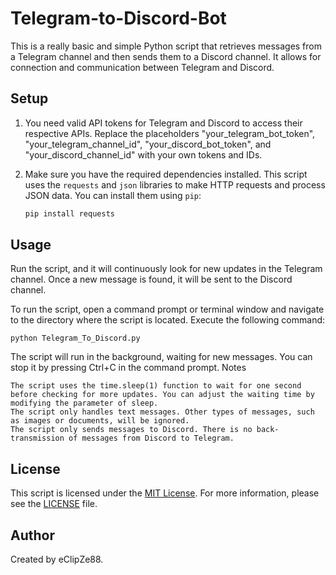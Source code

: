 # Telegram-to-Discord-Bot

This is a really basic and simple Python script that retrieves messages from a Telegram channel and then sends them to a Discord channel. It allows for connection and communication between Telegram and Discord.

## Setup

1. You need valid API tokens for Telegram and Discord to access their respective APIs. Replace the placeholders "your_telegram_bot_token", "your_telegram_channel_id", "your_discord_bot_token", and "your_discord_channel_id" with your own tokens and IDs.

2. Make sure you have the required dependencies installed. This script uses the `requests` and `json` libraries to make HTTP requests and process JSON data. You can install them using `pip`:

   ```bash
   pip install requests

## Usage

Run the script, and it will continuously look for new updates in the Telegram channel. Once a new message is found, it will be sent to the Discord channel.

To run the script, open a command prompt or terminal window and navigate to the directory where the script is located. Execute the following command:

<pre><code>python Telegram_To_Discord.py
</code></pre>


The script will run in the background, waiting for new messages. You can stop it by pressing Ctrl+C in the command prompt.
Notes

    The script uses the time.sleep(1) function to wait for one second before checking for more updates. You can adjust the waiting time by modifying the parameter of sleep.
    The script only handles text messages. Other types of messages, such as images or documents, will be ignored.
    The script only sends messages to Discord. There is no back-transmission of messages from Discord to Telegram.

## License
This script is licensed under the [MIT License](LICENSE). For more information, please see the [LICENSE](LICENSE) file.


## Author

Created by eClipZe88.

